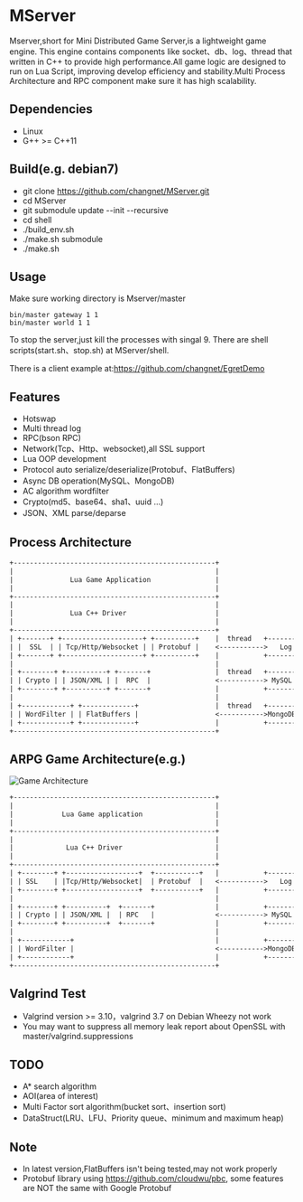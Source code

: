 # MServer

Mserver,short for Mini Distributed Game Server,is a lightweight game engine. 
This engine contains components like socket、db、log、thread that written in C++ 
to provide high performance.All game logic are designed to run on Lua Script,
improving develop efficiency and stability.Multi Process Architecture and RPC
component make sure it has high scalability.


## Dependencies
* Linux
* G++ >= C++11

## Build(e.g. debian7)

* git clone https://github.com/changnet/MServer.git
* cd MServer
* git submodule update --init --recursive
* cd shell
* ./build_env.sh
* ./make.sh submodule
* ./make.sh

## Usage

Make sure working directory is Mserver/master
```shell
bin/master gateway 1 1
bin/master world 1 1
```
To stop the server,just kill the processes with singal 9.
There are shell scripts(start.sh、stop.sh) at MServer/shell.

There is a client example at:https://github.com/changnet/EgretDemo

## Features

 * Hotswap
 * Multi thread log
 * RPC(bson RPC)
 * Network(Tcp、Http、websocket),all SSL support
 * Lua OOP development
 * Protocol auto serialize/deserialize(Protobuf、FlatBuffers)
 * Async DB operation(MySQL、MongoDB)
 * AC algorithm wordfilter
 * Crypto(md5、base64、sha1、uuid ...)
 * JSON、XML parse/deparse

## Process Architecture

```txt
+--------------------------------------------------+
|                                                  |
|              Lua Game Application                |
|                                                  |
+--------------------------------------------------+
|                                                  |
|              Lua C++ Driver                      |
|                                                  |
+--------------------------------------------------+
| +-------+ +--------------------+ +----------+    |  thread   +---------+      +---------+
| |  SSL  | | Tcp/Http/Websocket | | Protobuf |    <----------->   Log   +------>  Files  |
| +-------+ +--------------------+ +----------+    |           +---------+      +---------+
|                                                  |
| +--------+ +----------+ +-------+                |  thread   +---------+      +---------+
| | Crypto | | JSON/XML | |  RPC  |                <-----------> MySQL   +------>MySQL DB |
| +--------+ +----------+ +-------+                |           +---------+      +---------+
|                                                  |
| +------------+ +-------------+                   |  thread   +---------+      +---------+
| | WordFilter | | FlatBuffers |                   <----------->MongoDB  +------>   DB    |
| +------------+ +-------------+                   |           +---------+      +---------+
+--------------------------------------------------+
```

## ARPG Game Architecture(e.g.)

![Game Architecture](https://github.com/changnet/MServer/blob/master/doc/picture/server%20frame.png)

```txt
+--------------------------------------------------+
|                                                  |
|            Lua Game application                  |
|                                                  |
+--------------------------------------------------+
|                                                  |
|             Lua C++ Driver                       |
|                                                  |
+--------------------------------------------------+
| +--------+ +------------------+  +-----------+   |           +---------+      +---------+
| | SSL    | |Tcp/Http/Websocket|  | Protobuf  |   <----------->   Log   +------>  Files  |
| +--------+ +------------------+  +-----------+   |           +---------+      +---------+
|                                                  |
| +--------+ +----------+  +-------+               |           +---------+      +---------+
| | Crypto | | JSON/XML |  | RPC   |               <-----------> MySQL   +------>MySQL DB |
| +--------+ +----------+  +-------+               |           +---------+      +---------+
|                                                  |
| +------------+                                   |           +---------+      +---------+
| | WordFilter |                                   <----------->MongoDB  +------>   DB    |
| +------------+                                   |           +---------+      +---------+
+--------------------------------------------------+
```

## Valgrind Test

* Valgrind version >= 3.10，valgrind 3.7 on Debian Wheezy not work
* You may want to suppress all memory leak report about OpenSSL with master/valgrind.suppressions

## TODO

* A* search algorithm
* AOI(area of interest)
* Multi Factor sort algorithm(bucket sort、insertion sort)
* DataStruct(LRU、LFU、Priority queue、minimum and maximum heap)

## Note

* In latest version,FlatBuffers isn't being tested,may not work properly
* Protobuf library using https://github.com/cloudwu/pbc, some features are NOT the same with Google Protobuf

